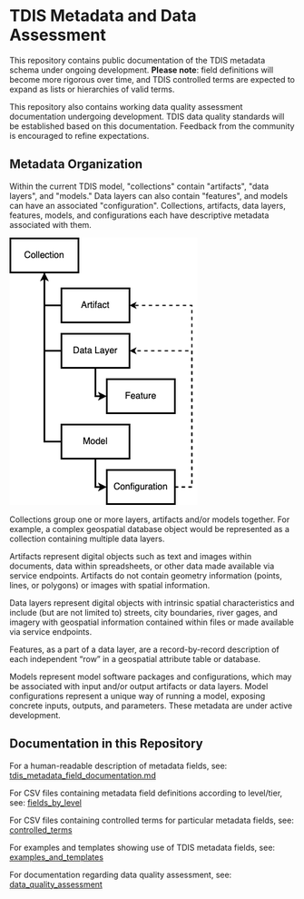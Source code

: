 # TDIS Metadata and Data Assessment
This repository contains public documentation of the TDIS metadata schema under ongoing development.
**Please note**: field definitions will become more rigorous over time, and TDIS controlled terms are expected to expand as lists or hierarchies of valid terms.   

This repository also contains working data quality assessment documentation undergoing development. TDIS data quality standards will be established based on this documentation. Feedback from the community is encouraged to refine expectations.

## Metadata Organization
Within the current TDIS model, "collections" contain "artifacts", "data layers", and "models." 
Data layers can also contain "features", and models can have an associated "configuration". 
Collections, artifacts, data layers, features, models, and configurations each have descriptive metadata associated with them.  

![TDIS Model Diagram](https://github.com/TexasDIS/metadata/blob/main/visuals/tdis-model-diagram.png)

Collections group one or more layers, artifacts and/or models together. 
For example, a complex geospatial database object would be represented as a collection containing multiple data layers.

Artifacts represent digital objects such as text and images within documents, data within spreadsheets, or other data made available via service endpoints. 
Artifacts do not contain geometry information (points, lines, or polygons) or images with spatial information. 

Data layers represent digital objects with intrinsic spatial characteristics and include (but are not limited to) streets, city boundaries, river gages, and imagery with geospatial information contained within files or made available via service endpoints. 

Features, as a part of a data layer, are a record-by-record description of each independent “row” in a geospatial attribute table or database. 

Models represent model software packages and configurations, which may be associated with input and/or output artifacts or data layers. 
Model configurations represent a unique way of running a model, exposing concrete inputs, outputs, and parameters. These metadata are under active development.

## Documentation in this Repository

For a human-readable description of metadata fields, see: [tdis_metadata_field_documentation.md](https://github.com/TexasDIS/metadata/blob/main/tdis_metadata_field_documentation.md)

For CSV files containing metadata field definitions according to level/tier, see: [fields_by_level](https://github.com/TexasDIS/metadata/tree/main/fields_by_level)

For CSV files containing controlled terms for particular metadata fields, see: [controlled_terms](https://github.com/TexasDIS/metadata/tree/main/controlled_terms)

For examples and templates showing use of TDIS metadata fields, see: [examples_and_templates](https://github.com/TexasDIS/metadata/tree/main/examples_and_templates)

For documentation regarding data quality assessment, see: [data_quality_assessment](https://github.com/TexasDIS/metadata/tree/main/data_quality_assessment)
